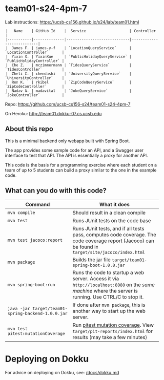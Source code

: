 # team01-s24-4pm-7

Lab instructions: <https://ucsb-cs156.github.io/s24/lab/team01.html>

```
|   Name    | GitHub Id    |  Service                    | Controller                |
|-----------|--------------|-----------------------------|---------------------------|
|  James F. | james-y-f    | `LocationQueryService`      | `LocationController`      |
|  Yixin X. | YixinXue     | `PublicHolidayQueryService` | `PublicHolidayController` |
|  Che Z.   | mczimmermann | `TidesQueryService`         | `TidesController`         |
|  Zheli C. | chendashi    | `UniversityQueryService`    | `UniversityController`    |
|  Ron K.   | rkibel       | `ZipCodeQueryService`       | `ZipCodeController`       |
|  Nadav A. | nadavital    | `JokeQueryService`          | `JokeController`          |
```

Repo: https://github.com/ucsb-cs156-s24/team01-s24-4pm-7

On Heroku: http://team01.dokku-07.cs.ucsb.edu

## About this repo

This is a minimal backend only webapp built with Spring Boot.

The app provides some sample code for an API, and a Swagger user interface
to test that API.  The API is essentially a proxy for another API.

This code is the basis for a programming exercise where each student on a
team of up to 5 students can build a proxy similar to the one in the example code.

## What can you do with this code?

| Command | What it does   |
|----------|---------------------------------------|
| `mvn compile` | Should result in a clean compile |
| `mvn test` | Runs JUnit tests on the code base |
| `mvn test jacoco:report` | Runs JUnit tests, and if all tests pass, computes code coverage.  The code coverage report (Jacoco) can be found in `target/site/jacoco/index.html` |
| `mvn package` | Builds the jar file `target/team01-spring-boot-1.0.0.jar` |
| `mvn spring-boot:run` | Runs the code to startup a web server.  Access it via `http://localhost:8080` on the *same machine* where the server is running.  Use CTRL/C to stop it. |
| `java -jar target/team01-spring-backend-1.0.0.jar` | If done after `mvn package`, this is another way to start up the web server.|
| `mvn test pitest:mutationCoverage` | Run [pitest mutation coverage](https://pitest.org).  View `target/pit-reports/index.html` for results (may take a few minutes)|

# Deploying on Dokku

For advice on deploying on Dokku, see: [/docs/dokku.md](/docs/dokku.md)

